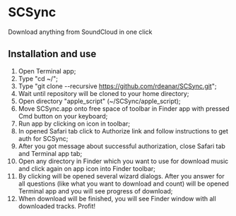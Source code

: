 SCSync
======

Download anything from SoundCloud in one click


Installation and use
------

1. Open Terminal app;
2. Type "cd ~/";
3. Type "git clone --recursive https://github.com/rdeanar/SCSync.git";
4. Wait until repository will be cloned to your home directory;
5. Open directory "apple_script" (~/SCSync/apple_script);
6. Move SCSync.app onto free space of toolbar in Finder app with pressed Cmd button on your keyboard;
7. Run app by clicking on icon in toolbar;
8. In opened Safari tab click to Authorize link and follow instructions to get auth for SCSync;
9. After you got message about successful authorization, close Safari tab and Terminal app tab;
10. Open any directory in Finder which you want to use for download music and click again on app icon into Finder toolbar;
11. By clicking will be opened several wizard dialogs. After you answer for all questions (like what you want to download and count) will be opened Terminal app and you will see progress of download;
12. When download will be finished, you will see Finder window with all downloaded tracks. Profit!

